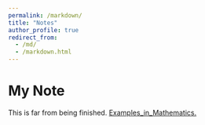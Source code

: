 ```yaml
---
permalink: /markdown/
title: "Notes"
author_profile: true
redirect_from: 
  - /md/
  - /markdown.html
---
```

My Note
======
This is far from being finished.
<a href="PallazCat.github.io/folder/Examples_in_Mathematics 1.pdf" target="Examples_in_Mathematics 1">Examples_in_Mathematics.</a>


